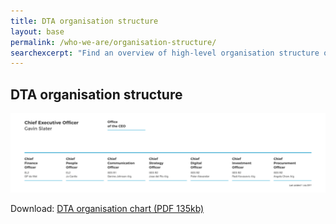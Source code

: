 ```yaml
---
title: DTA organisation structure
layout: base
permalink: /who-we-are/organisation-structure/
searchexcerpt: "Find an overview of high-level organisation structure of DTA. The DTA consists of 7 key areas covering finance, people, communication, strategy, digital products and skills, investment and procurement."
---
```


<article id="content" class="content-listing home" markdown="1" >

## DTA organisation structure

![Image showing the DTA organisation structure as on 1 July 2017](/images/DTA_Orgchart_Julyv2017.svg)


Download: [DTA organisation chart (PDF 135kb)](/files/DTA_Orgchart_2017_Julyv2.pdf)

</article>

